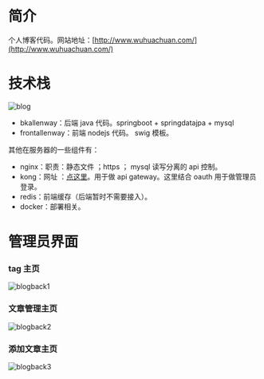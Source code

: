 # 简介 

个人博客代码。网站地址：[http://www.wuhuachuan.com/](http://www.wuhuachuan.com/)

# 技术栈

![blog](http://oag791r8q.bkt.clouddn.com/blog_structure.png)

- bkallenway：后端 java 代码。springboot + springdatajpa + mysql
- frontallenway：前端 nodejs 代码。 swig 模板。

其他在服务器的一些组件有：

- nginx：职责：静态文件 ；https ； mysql 读写分离的 api 控制。
- kong：网址 ：[点这里](https://getkong.org/)。用于做 api gateway。这里结合 oauth 用于做管理员登录。
- redis：前端缓存（后端暂时不需要接入）。
- docker：部署相关。



# 管理员界面

### tag 主页

![blogback1](http://7xrzlm.com1.z0.glb.clouddn.com/blogback1.png)

### 文章管理主页

![blogback2](http://7xrzlm.com1.z0.glb.clouddn.com/blogback2.png)

### 添加文章主页

![blogback3](http://7xrzlm.com1.z0.glb.clouddn.com/blogback3.png)
